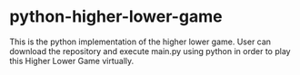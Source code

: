 # python-higher-lower-game
This is the python implementation of the higher lower game.
User can download the repository and execute main.py using python in order to play this Higher Lower Game virtually.
